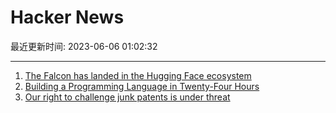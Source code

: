# Hacker News

最近更新时间: 2023-06-06 01:02:32

--- 
1. [The Falcon has landed in the Hugging Face ecosystem](https://huggingface.co/blog/falcon) 
2. [Building a Programming Language in Twenty-Four Hours](https://ersei.net/en/blog/diy-programming-language) 
3. [Our right to challenge junk patents is under threat](https://www.eff.org/deeplinks/2023/06/our-right-challenge-junk-patents-under-threat) 
